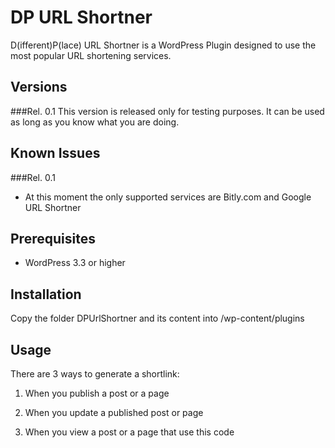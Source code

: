 DP URL Shortner
===============

D(ifferent)P(lace) URL Shortner is a WordPress Plugin designed to use the most popular URL shortening services.

Versions
--------
###Rel. 0.1
This version is released only for testing purposes. It can be used as long as you know what you are doing.

Known Issues
------------
###Rel. 0.1
* At this moment the only supported services are Bitly.com and Google URL Shortner

Prerequisites
-------------
* WordPress 3.3 or higher

Installation
------------
Copy the folder DPUrlShortner and its content into <your blog>/wp-content/plugins

Usage
-----
There are 3 ways to generate a shortlink:

1. When you publish a post or a page
2. When you update a published post or page
3. When you view a post or a page that use this code

	<?php echo wp_get_shortlink(); ?>